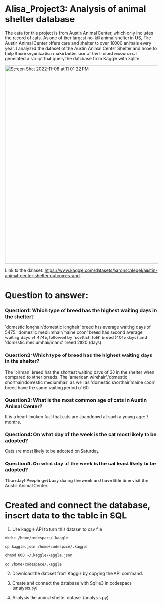 # Alisa_Project3: Analysis of animal shelter database

The data for this project is from Austin Animal Center, which only includes the record of cats. As one of ther largest no-kill animal shelter in US, The Austin Animal Center offers care and shelter to over 18000 animals every year.  I analyzed the dataset of the Austin Animal Center Shelter and hope to help these organization make better use of the limited resources. I generated a scriipt that query the database from Kaggle with Sqlite. 


<img width="652" alt="Screen Shot 2022-11-08 at 11 01 22 PM" src="https://user-images.githubusercontent.com/89174034/200735416-2ba43a04-f30e-44b3-bd24-26a0eb09a28c.png">


Link to the dataset: https://www.kaggle.com/datasets/aaronschlegel/austin-animal-center-shelter-outcomes-and.

# Question to answer: 

### Question1: Which type of breed has the highest waiting days in the shelter?
'domestic longhair/domestic longhair' breed has average waiting days of 5475. 'domestic mediumhair/maine coon' breed has second average waiting days of 4745, followed by 'scottish fold' breed (4015 days) and 'domestic mediumhair/manx' breed 2920 (days). 


### Question2: Which type of breed has the highest waiting days in the shelter?
The 'birman' breed has the shortest waiting days of 30 in the shelter when compared to other breeds. The 'american wirehair','domestic shorthair/domestic mediumhair' as well as 'domestic shorthair/maine coon' breed have the same waiting period of 60. 

### Question3: What is the most common age of cats in Austin Animal Center?
It is a heart-broken fact that cats are abandoned at such a young age: 2 months.

### Question4: On what day of the week is the cat most likely to be adopted?
Cats are most likely to be adopted on Saturday. 


### Question5: On what day of the week is the cat least likely to be adopted?
Thursday! People get busy during the week and have little time visit the Austin Animal Center. 

# Created and connect the database, insert data to the table in SQL
1.  Use kaggle API to turn this dataset to csv file

 ````markdown
mkdir /home/codespace/.kaggle
````
````markdown
cp kaggle.json /home/codespace/.kaggle
````
 ````markdown
chmod 600 ~/.kaggle/kaggle.json
````
 ````markdown
cd /home/codespace/.kaggle
````

2. Download the dataset from Kaggle by copying the API command. 


3. Create and connect the database with Sqlite3 in codespace (analysis.py)


4. Analysis the animal shelter dataset (analysis.py)



